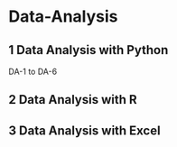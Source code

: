 # Data-Analysis

## 1 Data Analysis with Python

DA-1 to DA-6

## 2 Data Analysis with R

## 3 Data Analysis with Excel
